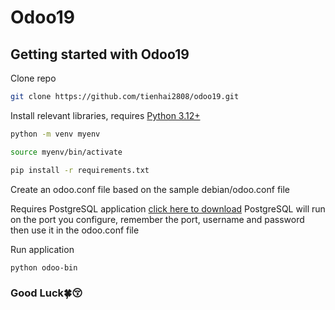 # Odoo19

## Getting started with Odoo19

Clone repo
```bash
git clone https://github.com/tienhai2808/odoo19.git
```

Install relevant libraries, requires [Python 3.12+](https://www.python.org/search/?q=3.12)
```bash
python -m venv myenv
```
```bash
source myenv/bin/activate
```
```bash
pip install -r requirements.txt
```

Create an odoo.conf file based on the sample debian/odoo.conf file

Requires PostgreSQL application [click here to download](https://www.enterprisedb.com/downloads/postgres-postgresql-downloads)
PostgreSQL will run on the port you configure, remember the port, username and password then use it in the odoo.conf file

Run application
```bash
python odoo-bin
```

### Good Luck🍀😚
